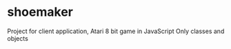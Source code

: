 # shoemaker

Project for client application, Atari 8 bit game in JavaScript
Only classes and objects